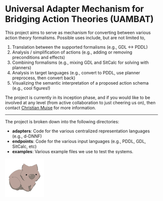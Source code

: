 Universal Adapter Mechanism for Bridging Action Theories (UAMBAT)
=================================================================

This project aims to serve as mechanism for converting between various action
theory formalisms. Possible uses include, but are not limited to,

1. Translation between the supported formalisms (e.g., GDL <-> PDDL)
2. Analysis / simplification of actions (e.g., adding or removing preconditions and effects)
3. Combining formalisms (e.g., mixing GDL and SitCalc for solving with planners)
4. Analysis in target languages (e.g., convert to PDDL, use planner preprocess, then convert back)
5. Visualizing the semantic interpretation of a proposed action schema (e.g., cool figures!)

The project is currently in its inception phase, and if you would like to be
involved at any level (from active collaboration to just cheering us on), then
contact [Christian Muise](http://www.haz.ca/) for more information.

----------------------

The project is broken down into the following directories:

* **adapters**: Code for the various centralized representation languages (e.g., d-DNNF)
* **endpoints**: Code for the various input languages (e.g., PDDL, GDL, SitCalc, etc)
* **examples**: Various example files we use to test the systems.

![uambat logo](logo.png)
